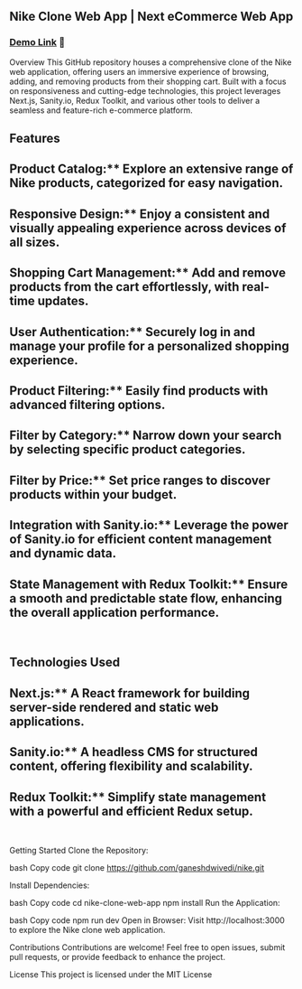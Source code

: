 ## Nike Clone Web App | Next eCommerce Web App

### [Demo Link](https://nike-git-master-ganeshdwivedi.vercel.app/) 🔗

Overview
This GitHub repository houses a comprehensive clone of the Nike web application, offering users an immersive experience of browsing, adding, and removing products from their shopping cart. Built with a focus on responsiveness and cutting-edge technologies, this project leverages Next.js, Sanity.io, Redux Toolkit, and various other tools to deliver a seamless and feature-rich e-commerce platform.

## Features
## Product Catalog:** Explore an extensive range of Nike products, categorized for easy navigation.
## Responsive Design:** Enjoy a consistent and visually appealing experience across devices of all sizes.
## Shopping Cart Management:** Add and remove products from the cart effortlessly, with real-time updates.
## User Authentication:** Securely log in and manage your profile for a personalized shopping experience.
## Product Filtering:** Easily find products with advanced filtering options.
## Filter by Category:** Narrow down your search by selecting specific product categories.
## Filter by Price:** Set price ranges to discover products within your budget.
## Integration with Sanity.io:** Leverage the power of Sanity.io for efficient content management and dynamic data.
## State Management with Redux Toolkit:** Ensure a smooth and predictable state flow, enhancing the overall application performance.

<br/>

## Technologies Used

## Next.js:** A React framework for building server-side rendered and static web applications.
## Sanity.io:** A headless CMS for structured content, offering flexibility and scalability.
## Redux Toolkit:** Simplify state management with a powerful and efficient Redux setup.

<br/>

Getting Started
Clone the Repository:

bash
Copy code
git clone https://github.com/ganeshdwivedi/nike.git

Install Dependencies:

bash
Copy code
cd nike-clone-web-app
npm install
Run the Application:

bash
Copy code
npm run dev
Open in Browser:
Visit http://localhost:3000 to explore the Nike clone web application.

Contributions
Contributions are welcome! Feel free to open issues, submit pull requests, or provide feedback to enhance the project.

License
This project is licensed under the MIT License
